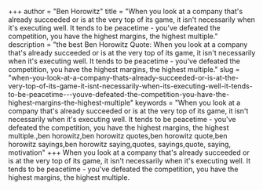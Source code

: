 +++
author = "Ben Horowitz"
title = "When you look at a company that's already succeeded or is at the very top of its game, it isn't necessarily when it's executing well. It tends to be peacetime - you've defeated the competition, you have the highest margins, the highest multiple."
description = "the best Ben Horowitz Quote: When you look at a company that's already succeeded or is at the very top of its game, it isn't necessarily when it's executing well. It tends to be peacetime - you've defeated the competition, you have the highest margins, the highest multiple."
slug = "when-you-look-at-a-company-thats-already-succeeded-or-is-at-the-very-top-of-its-game-it-isnt-necessarily-when-its-executing-well-it-tends-to-be-peacetime---youve-defeated-the-competition-you-have-the-highest-margins-the-highest-multiple"
keywords = "When you look at a company that's already succeeded or is at the very top of its game, it isn't necessarily when it's executing well. It tends to be peacetime - you've defeated the competition, you have the highest margins, the highest multiple.,ben horowitz,ben horowitz quotes,ben horowitz quote,ben horowitz sayings,ben horowitz saying,quotes, sayings,quote, saying, motivation"
+++
When you look at a company that's already succeeded or is at the very top of its game, it isn't necessarily when it's executing well. It tends to be peacetime - you've defeated the competition, you have the highest margins, the highest multiple.
